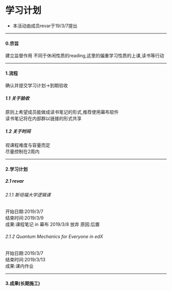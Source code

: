 # 学习计划
- 本活动由成员revar于19/3/7提出

------------


#### 0.宗旨
建立监督作用
不同于休闲性质的reading,这里的偏重学习性质的上课,读书等行动

------------

#### 1.流程
确认并提交学习计划→到期验收
##### 1.1 关于验收
原则上希望成员能做成读书笔记的形式,推荐使用幕布软件   
读书笔记将在内部群以链接的形式共享
##### 1.2 关于时间
视课程难度与容量而定  
尽量控制在2周内  


------------

#### 2.学习计划
##### 2.1 revar
###### 2.1.1 斯坦福大学逻辑课  
开始日期:2019/3/7  
结束时间:2019/3/9  
成果:课程笔记 in 幕布
2019/3/8 放弃 原因:后置

###### 2.1.2 Quantum Mechanics for Everyone in edX
开始日期:2019/3/7  
结束时间:2019/3/13  
成果:课内作业

------------

#### 3.成果(长期施工)
